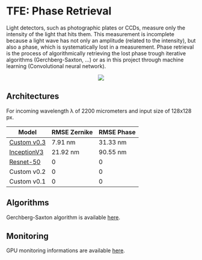 # TFE: Phase Retrieval

Light detectors, such as photographic plates or CCDs, measure only the intensity of the light that hits them. This measurement is incomplete because a light wave has not only an amplitude (related to the intensity), but also a phase, which is systematically lost in a measurement. Phase retrieval is the process of algorithmically retrieving the lost phase trough iterative algorithms (Gerchberg-Saxton, ...) or as in this project through machine learning (Convolutional neural network).

<p align="center"><img src="https://github.com/pvanberg/phase-retrieval/blob/dev/assets/architecture.png" /></p>

## Architectures

For incoming wavelength λ of 2200 micrometers and input size of 128x128 px. 

| Model | RMSE Zernike | RMSE Phase |
| --- | --- | --- |
| [Custom v0.3](experiments/custom_v0.3) | 7.91 nm | 31.33 nm |
| [InceptionV3](experiments/inception)  | 21.92 nm | 90.55 nm |
| [Resnet-50](experiments/resnet) | 0 | 0 |
| Custom v0.2 | 0 | 0 |
| Custom v0.1 | 0 | 0 |

## Algorithms

Gerchberg-Saxton algorithm is available [here](algorithms/Gerchberg–Saxton.ipynb).

## Monitoring

GPU monitoring informations are available [here](monitoring.ipynb).
